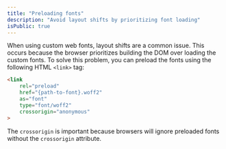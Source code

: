 ```yaml
---
title: "Preloading fonts"
description: "Avoid layout shifts by prioritizing font loading"
isPublic: true
---
```


When using custom web fonts, layout shifts are a common issue. This occurs
because the browser prioritizes building the DOM over loading the custom fonts.
To solve this problem, you can preload the fonts using the following HTML
`<link>` tag:

```html
<link
    rel="preload"
    href="{path-to-font}.woff2"
    as="font"
    type="font/woff2"
    crossorigin="anonymous"
>
```

The `crossorigin` is important because browsers will ignore preloaded fonts
without the `crossorigin` attribute.
